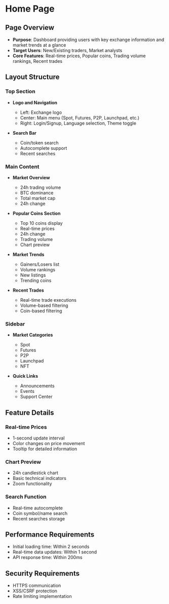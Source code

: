 # Home Page

## Page Overview

- **Purpose**: Dashboard providing users with key exchange information and market trends at a glance
- **Target Users**: New/Existing traders, Market analysts
- **Core Features**: Real-time prices, Popular coins, Trading volume rankings, Recent trades

## Layout Structure

### Top Section

- **Logo and Navigation**

  - Left: Exchange logo
  - Center: Main menu (Spot, Futures, P2P, Launchpad, etc.)
  - Right: Login/Signup, Language selection, Theme toggle

- **Search Bar**
  - Coin/token search
  - Autocomplete support
  - Recent searches

### Main Content

- **Market Overview**

  - 24h trading volume
  - BTC dominance
  - Total market cap
  - 24h change

- **Popular Coins Section**

  - Top 10 coins display
  - Real-time prices
  - 24h change
  - Trading volume
  - Chart preview

- **Market Trends**

  - Gainers/Losers list
  - Volume rankings
  - New listings
  - Trending coins

- **Recent Trades**
  - Real-time trade executions
  - Volume-based filtering
  - Coin-based filtering

### Sidebar

- **Market Categories**

  - Spot
  - Futures
  - P2P
  - Launchpad
  - NFT

- **Quick Links**
  - Announcements
  - Events
  - Support Center

## Feature Details

### Real-time Prices

- 1-second update interval
- Color changes on price movement
- Tooltip for detailed information

### Chart Preview

- 24h candlestick chart
- Basic technical indicators
- Zoom functionality

### Search Function

- Real-time autocomplete
- Coin symbol/name search
- Recent searches storage

## Performance Requirements

- Initial loading time: Within 2 seconds
- Real-time data updates: Within 1 second
- API response time: Within 200ms

## Security Requirements

- HTTPS communication
- XSS/CSRF protection
- Rate limiting implementation
